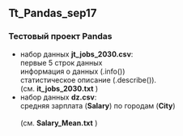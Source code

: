 ## Tt_Pandas_sep17
### Тестовый проект Pandas
* набор данных __jt_jobs_2030.csv__: <br/>
  первые 5 строк данных <br/>
  информация о данных (.info()) <br/> статистическое описание (.describe()).
  <br/> (см.  __it_jobs_2030.txt__ )
* набор данных __dz.csv__: <br/>
  средняя зарплата (__Salary__) по городам (__City__)   
  <br/> (см.  __Salary_Mean.txt__ )
  

  
  


